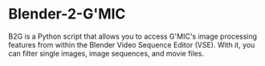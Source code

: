 # Blender-2-G'MIC

B2G is a Python script that allows you to access G'MIC's image processing features from within the Blender Video Sequence Editor (VSE). With it, you can filter single images, image sequences, and movie files.

